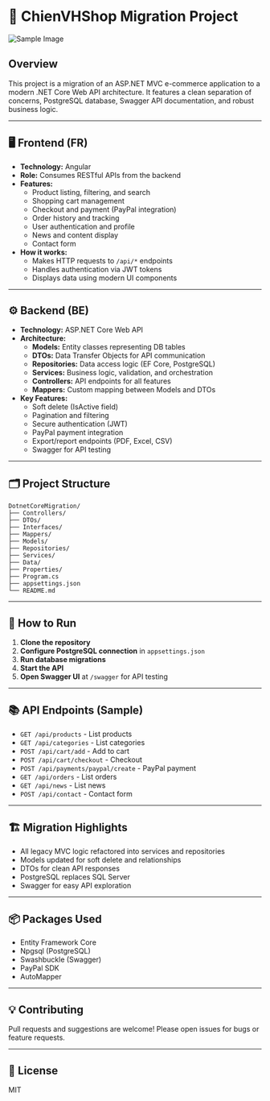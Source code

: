 # 🛒 ChienVHShop Migration Project

![Sample Image](https://raw.githubusercontent.com/KAVIRAJec/E-Cart-Shopping-website/refs/heads/main/Images/Screenshot%202025-08-11%20at%209.34.31%E2%80%AFAM.png)

## Overview
This project is a migration of an ASP.NET MVC e-commerce application to a modern .NET Core Web API architecture. It features a clean separation of concerns, PostgreSQL database, Swagger API documentation, and robust business logic.

---

## 🖥️ Frontend (FR)

- **Technology:** Angular
- **Role:** Consumes RESTful APIs from the backend
- **Features:**
  - Product listing, filtering, and search
  - Shopping cart management
  - Checkout and payment (PayPal integration)
  - Order history and tracking
  - User authentication and profile
  - News and content display
  - Contact form
- **How it works:**
  - Makes HTTP requests to `/api/*` endpoints
  - Handles authentication via JWT tokens
  - Displays data using modern UI components

---

## ⚙️ Backend (BE)

- **Technology:** ASP.NET Core Web API
- **Architecture:**
  - **Models:** Entity classes representing DB tables
  - **DTOs:** Data Transfer Objects for API communication
  - **Repositories:** Data access logic (EF Core, PostgreSQL)
  - **Services:** Business logic, validation, and orchestration
  - **Controllers:** API endpoints for all features
  - **Mappers:** Custom mapping between Models and DTOs
- **Key Features:**
  - Soft delete (IsActive field)
  - Pagination and filtering
  - Secure authentication (JWT)
  - PayPal payment integration
  - Export/report endpoints (PDF, Excel, CSV)
  - Swagger for API testing

---

## 🗂️ Project Structure

```
DotnetCoreMigration/
├── Controllers/
├── DTOs/
├── Interfaces/
├── Mappers/
├── Models/
├── Repositories/
├── Services/
├── Data/
├── Properties/
├── Program.cs
├── appsettings.json
└── README.md
```

---

## 🚀 How to Run

1. **Clone the repository**
2. **Configure PostgreSQL connection** in `appsettings.json`
3. **Run database migrations**
4. **Start the API**
5. **Open Swagger UI** at `/swagger` for API testing

---

## 📚 API Endpoints (Sample)

- `GET /api/products` - List products
- `GET /api/categories` - List categories
- `POST /api/cart/add` - Add to cart
- `POST /api/cart/checkout` - Checkout
- `POST /api/payments/paypal/create` - PayPal payment
- `GET /api/orders` - List orders
- `GET /api/news` - List news
- `POST /api/contact` - Contact form

---

## 🏗️ Migration Highlights

- All legacy MVC logic refactored into services and repositories
- Models updated for soft delete and relationships
- DTOs for clean API responses
- PostgreSQL replaces SQL Server
- Swagger for easy API exploration

---

## 📦 Packages Used
- Entity Framework Core
- Npgsql (PostgreSQL)
- Swashbuckle (Swagger)
- PayPal SDK
- AutoMapper

---

## 💡 Contributing
Pull requests and suggestions are welcome! Please open issues for bugs or feature requests.

---

## 📄 License
MIT
